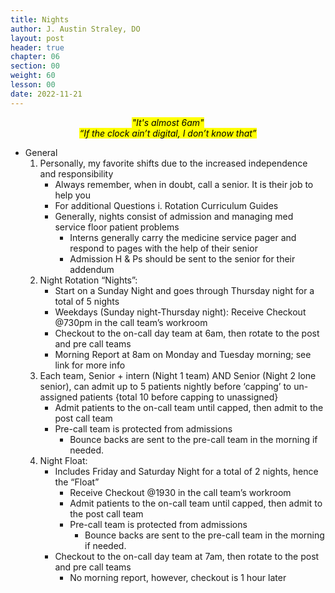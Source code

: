```yaml
---
title: Nights
author: J. Austin Straley, DO
layout: post
header: true
chapter: 06
section: 00
weight: 60
lesson: 00
date: 2022-11-21
---
```


*<center><mark>"It's almost 6am"</mark></center>*
*<center><mark>“If the clock ain’t digital, I don’t know that”</mark></center>*
	
- General
	1. Personally, my favorite shifts due to the increased independence and responsibility
        - Always remember, when in doubt, call a senior. It is their job to help you
        - For additional Questions
			i. Rotation Curriculum Guides 
        - Generally, nights consist of admission and managing med service floor patient problems
            - Interns generally carry the medicine service pager and respond to pages with the help of their senior
            - Admission H & Ps should be sent to the senior for their addendum
	2. Night Rotation “Nights”:
        - Start on a Sunday Night and goes through Thursday night for a total of 5 nights
        - Weekdays (Sunday night-Thursday night): Receive Checkout @730pm in the call team’s workroom
        - Checkout to the on-call day team at 6am, then rotate to the post and pre call teams
        - Morning Report at 8am on Monday and Tuesday morning; see link for more info
	3. Each team, Senior + intern (Night 1 team) AND Senior (Night 2 lone senior), can admit up to 5 patients nightly before ‘capping’ to un-assigned patients {total 10 before capping to unassigned} 
        - Admit patients to the on-call team until capped, then admit to the post call team
        - Pre-call team is protected from admissions
            - Bounce backs are sent to the pre-call team in the morning if needed.
	4. Night Float:
        - Includes Friday and Saturday Night for a total of 2 nights, hence the “Float”
            - Receive Checkout @1930 in the call team’s workroom
            - Admit patients to the on-call team until capped, then admit to the post call team
            - Pre-call team is protected from admissions
                - Bounce backs are sent to the pre-call team in the morning if needed.
        - Checkout to the on-call day team at 7am, then rotate to the post and pre call teams
            - No morning report, however, checkout is 1 hour later
